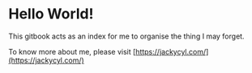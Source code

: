 # Hello World!

This gitbook acts as an index for me to organise the thing I may forget.

To know more about me, please visit [https://jackycyl.com/](https://jackycyl.com/)